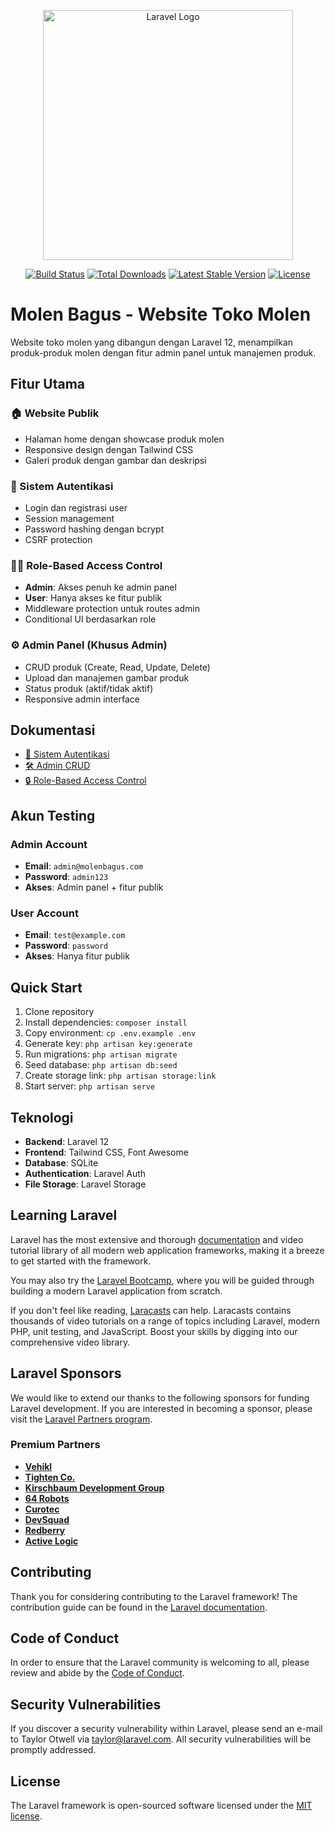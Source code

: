 <p align="center"><a href="https://laravel.com" target="_blank"><img src="https://raw.githubusercontent.com/laravel/art/master/logo-lockup/5%20SVG/2%20CMYK/1%20Full%20Color/laravel-logolockup-cmyk-red.svg" width="400" alt="Laravel Logo"></a></p>

<p align="center">
<a href="https://github.com/laravel/framework/actions"><img src="https://github.com/laravel/framework/workflows/tests/badge.svg" alt="Build Status"></a>
<a href="https://packagist.org/packages/laravel/framework"><img src="https://img.shields.io/packagist/dt/laravel/framework" alt="Total Downloads"></a>
<a href="https://packagist.org/packages/laravel/framework"><img src="https://img.shields.io/packagist/v/laravel/framework" alt="Latest Stable Version"></a>
<a href="https://packagist.org/packages/laravel/framework"><img src="https://img.shields.io/packagist/l/laravel/framework" alt="License"></a>
</p>

# Molen Bagus - Website Toko Molen

Website toko molen yang dibangun dengan Laravel 12, menampilkan produk-produk molen dengan fitur admin panel untuk manajemen produk.

## Fitur Utama

### 🏠 Website Publik
- Halaman home dengan showcase produk molen
- Responsive design dengan Tailwind CSS
- Galeri produk dengan gambar dan deskripsi

### 🔐 Sistem Autentikasi
- Login dan registrasi user
- Session management
- Password hashing dengan bcrypt
- CSRF protection

### 👨‍💼 Role-Based Access Control
- **Admin**: Akses penuh ke admin panel
- **User**: Hanya akses ke fitur publik
- Middleware protection untuk routes admin
- Conditional UI berdasarkan role

### ⚙️ Admin Panel (Khusus Admin)
- CRUD produk (Create, Read, Update, Delete)
- Upload dan manajemen gambar produk
- Status produk (aktif/tidak aktif)
- Responsive admin interface

## Dokumentasi

- [📖 Sistem Autentikasi](README_AUTH.md)
- [🛠️ Admin CRUD](README_ADMIN_CRUD.md)
- [🔒 Role-Based Access Control](README_ROLE_BASED_ACCESS.md)

## Akun Testing

### Admin Account
- **Email**: `admin@molenbagus.com`
- **Password**: `admin123`
- **Akses**: Admin panel + fitur publik

### User Account
- **Email**: `test@example.com`
- **Password**: `password`
- **Akses**: Hanya fitur publik

## Quick Start

1. Clone repository
2. Install dependencies: `composer install`
3. Copy environment: `cp .env.example .env`
4. Generate key: `php artisan key:generate`
5. Run migrations: `php artisan migrate`
6. Seed database: `php artisan db:seed`
7. Create storage link: `php artisan storage:link`
8. Start server: `php artisan serve`

## Teknologi

- **Backend**: Laravel 12
- **Frontend**: Tailwind CSS, Font Awesome
- **Database**: SQLite
- **Authentication**: Laravel Auth
- **File Storage**: Laravel Storage

## Learning Laravel

Laravel has the most extensive and thorough [documentation](https://laravel.com/docs) and video tutorial library of all modern web application frameworks, making it a breeze to get started with the framework.

You may also try the [Laravel Bootcamp](https://bootcamp.laravel.com), where you will be guided through building a modern Laravel application from scratch.

If you don't feel like reading, [Laracasts](https://laracasts.com) can help. Laracasts contains thousands of video tutorials on a range of topics including Laravel, modern PHP, unit testing, and JavaScript. Boost your skills by digging into our comprehensive video library.

## Laravel Sponsors

We would like to extend our thanks to the following sponsors for funding Laravel development. If you are interested in becoming a sponsor, please visit the [Laravel Partners program](https://partners.laravel.com).

### Premium Partners

- **[Vehikl](https://vehikl.com)**
- **[Tighten Co.](https://tighten.co)**
- **[Kirschbaum Development Group](https://kirschbaumdevelopment.com)**
- **[64 Robots](https://64robots.com)**
- **[Curotec](https://www.curotec.com/services/technologies/laravel)**
- **[DevSquad](https://devsquad.com/hire-laravel-developers)**
- **[Redberry](https://redberry.international/laravel-development)**
- **[Active Logic](https://activelogic.com)**

## Contributing

Thank you for considering contributing to the Laravel framework! The contribution guide can be found in the [Laravel documentation](https://laravel.com/docs/contributions).

## Code of Conduct

In order to ensure that the Laravel community is welcoming to all, please review and abide by the [Code of Conduct](https://laravel.com/docs/contributions#code-of-conduct).

## Security Vulnerabilities

If you discover a security vulnerability within Laravel, please send an e-mail to Taylor Otwell via [taylor@laravel.com](mailto:taylor@laravel.com). All security vulnerabilities will be promptly addressed.

## License

The Laravel framework is open-sourced software licensed under the [MIT license](https://opensource.org/licenses/MIT).
